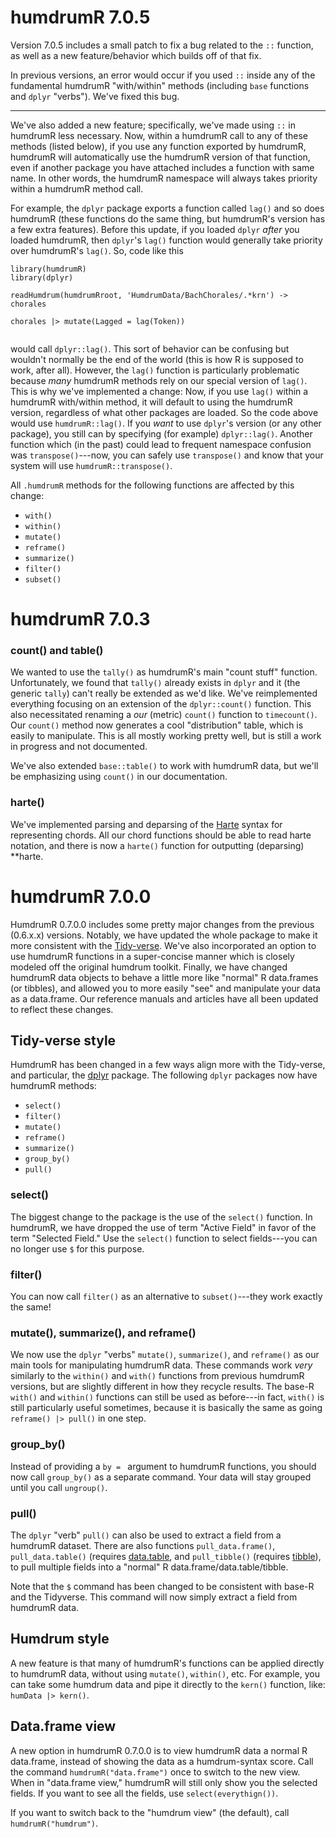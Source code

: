 # humdrumR 7.0.5

Version 7.0.5 includes a small patch to fix a bug related to the `::` function, as well as a new feature/behavior which builds off of that fix.


In previous versions, an error would occur if you used `::` inside any of the fundamental humdrumR "with/within" methods (including `base` functions and `dplyr` "verbs").
We've fixed this bug.

----

We've also added a new feature; specifically, we've made using `::` in humdrumR less necessary.
Now, within a humdrumR call to any of these methods (listed below), if you use any function exported by humdrumR, humdrumR will automatically use the humdrumR version of that function, even if another package you have attached includes a function with same name.
In other words, the humdrumR namespace will always takes priority within a humdrumR method call.

For example, the `dplyr` package exports a function called `lag()` and so does humdrumR (these functions do the same thing, but humdrumR's version has a few extra features).
Before this update, if you loaded `dplyr` *after* you loaded humdrumR, then `dplyr`'s `lag()` function would generally take priority over humdrumR's `lag()`.
So, code like this

```
library(humdrumR)
library(dplyr)

readHumdrum(humdrumRroot, 'HumdrumData/BachChorales/.*krn') -> chorales

chorales |> mutate(Lagged = lag(Token))


```

would call `dplyr::lag()`.
This sort of behavior can be confusing but wouldn't normally be the end of the world (this is how R is supposed to work, after all). 
However, the `lag()` function is particularly problematic because *many* humdrumR methods rely on our special version of `lag()`.
This is why we've implemented a change:
Now, if you use `lag()` within a humdrumR with/within method, it will default to using the humdrumR version, regardless of what other packages are loaded.
So the code above would use `humdrumR::lag()`.
If you *want* to use `dplyr`'s version (or any other package), you still can by specifying (for example) `dplyr::lag()`.
Another function which (in the past) could lead to frequent namespace confusion was `transpose()`---now, you can safely use `transpose()` and know that your system will use `humdrumR::transpose()`.


All `.humdrumR` methods for the following functions are affected by this change:

+ `with()`
+ `within()`
+ `mutate()`
+ `reframe()`
+ `summarize()`
+ `filter()`
+ `subset()`


# humdrumR 7.0.3

### count() and table()


We wanted to use the `tally()` as humdrumR's main "count stuff" function.
Unfortunately, we found that `tally()` already exists in `dplyr` and it (the generic `tally`) can't really be extended as we'd like.
We've reimplemented everything focusing on an extension of the `dplyr::count()` function.
This also necessitated renaming a *our* (metric) `count()` function to `timecount()`.
Our `count()` method now generates a cool "distribution" table, which is easily to manipulate.
This is all mostly working pretty well, but is still a work in progress and not documented.

We've also extended `base::table()` to work with humdrumR data, but we'll be emphasizing using `count()` in our documentation.

### harte()

We've implemented parsing and deparsing of the [Harte](https://github.com/Computational-Cognitive-Musicology-Lab/Star-Wars-Thematic-Corpus) syntax for representing chords.
All our chord functions should be able to read harte notation, and there is now a `harte()` function for outputting (deparsing) **harte.


# humdrumR 7.0.0


HumdrumR 0.7.0.0 includes some pretty major changes from the previous (0.6.x.x) versions.
Notably, we have updated the whole package to make it more consistent with the [Tidy-verse](https://www.tidyverse.org/).
We've also incorporated an option to use humdrumR functions in a super-concise manner which is closely modeled off the original humdrum toolkit.
Finally, we have changed humdrumR data objects to behave a little more like "normal" R data.frames (or tibbles), and allowed you to more easily "see" and manipulate your data as a data.frame.
Our reference manuals and articles have all been updated to reflect these changes.



## Tidy-verse style


HumdrumR has been changed in a few ways align more with the Tidy-verse, and particular, the [dplyr](https://dplyr.tidyverse.org/) package.
The following `dplyr` packages now have humdrumR methods:

+ `select()`
+ `filter()`
+ `mutate()`
+ `reframe()`
+ `summarize()`
+ `group_by()`
+ `pull()`


### select()

The biggest change to the package is the use of the `select()` function.
In humdrumR, we have dropped the use of term "Active Field" in favor of the term "Selected Field."
Use the `select()` function to select fields---you can no longer use `$` for this purpose.


### filter()

You can now call `filter()` as an alternative to `subset()`---they work exactly the same!


### mutate(), summarize(), and reframe()

We now use the `dplyr` "verbs" `mutate()`, `summarize()`, and `reframe()` as our main tools for manipulating humdrumR data.
These commands work *very* similarly to the `within()` and `with()` functions from previous humdrumR versions, but are slightly different in how they recycle results.
The base-R `with()` and `within()` functions can still be used as before---in fact, `with()` is still particularly useful sometimes, because it is basically the same as going `reframe() |> pull()` in one step.

### group_by()

Instead of providing a `by = ` argument to humdrumR functions, you should now call `group_by()` as a separate command.
Your data will stay grouped until you call `ungroup()`.

### pull()

The `dplyr` "verb" `pull()` can also be used to extract a field from a humdrumR dataset.
There are also functions `pull_data.frame()`, `pull_data.table()` (requires [data.table](https://rdatatable.gitlab.io/data.table/), and `pull_tibble()` (requires [tibble](https://tibble.tidyverse.org/)), to pull multiple fields into a "normal" R data.frame/data.table/tibble.


Note that the `$` command has been changed to be consistent with base-R and the Tidyverse.
This command will now simply extract a field from humdrumR data.



## Humdrum style

A new feature is that many of humdrumR's functions can be applied directly to humdrumR data, without using `mutate()`, `within()`, etc.
For example, you can take some humdrum data and pipe it directly to the `kern()` function, like:  `humData |> kern()`.


## Data.frame view

A new option in humdrumR 0.7.0.0 is to view humdrumR data a normal R data.frame, instead of showing the data as a humdrum-syntax score.
Call the command `humdrumR("data.frame")` once to switch to the new view.
When in "data.frame view," humdrumR will still only show you the selected fields.
If you want to see all the fields, use `select(everythign())`.

If you want to switch back to the "humdrum view" (the default), call `humdrumR("humdrum")`.


